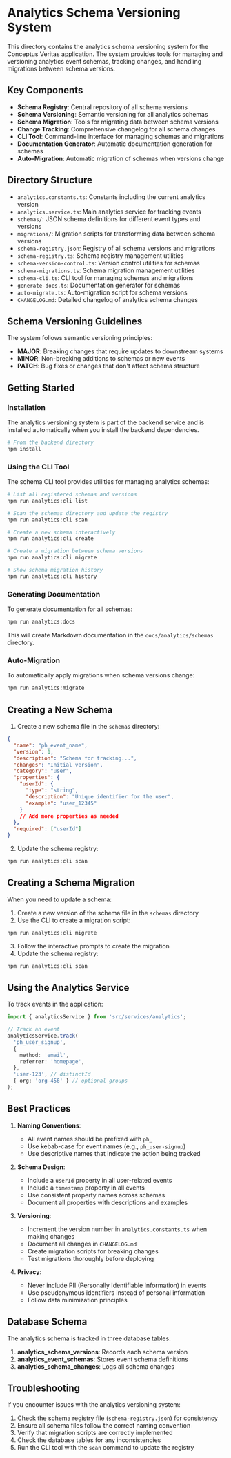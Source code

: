 # Analytics Schema Versioning System

This directory contains the analytics schema versioning system for the Conceptus Veritas application. The system provides tools for managing and versioning analytics event schemas, tracking changes, and handling migrations between schema versions.

## Key Components

- **Schema Registry**: Central repository of all schema versions
- **Schema Versioning**: Semantic versioning for all analytics schemas
- **Schema Migration**: Tools for migrating data between schema versions
- **Change Tracking**: Comprehensive changelog for all schema changes
- **CLI Tool**: Command-line interface for managing schemas and migrations
- **Documentation Generator**: Automatic documentation generation for schemas
- **Auto-Migration**: Automatic migration of schemas when versions change

## Directory Structure

- `analytics.constants.ts`: Constants including the current analytics version
- `analytics.service.ts`: Main analytics service for tracking events
- `schemas/`: JSON schema definitions for different event types and versions
- `migrations/`: Migration scripts for transforming data between schema versions
- `schema-registry.json`: Registry of all schema versions and migrations
- `schema-registry.ts`: Schema registry management utilities
- `schema-version-control.ts`: Version control utilities for schemas
- `schema-migrations.ts`: Schema migration management utilities
- `schema-cli.ts`: CLI tool for managing schemas and migrations
- `generate-docs.ts`: Documentation generator for schemas
- `auto-migrate.ts`: Auto-migration script for schema versions
- `CHANGELOG.md`: Detailed changelog of analytics schema changes

## Schema Versioning Guidelines

The system follows semantic versioning principles:

- **MAJOR**: Breaking changes that require updates to downstream systems
- **MINOR**: Non-breaking additions to schemas or new events
- **PATCH**: Bug fixes or changes that don't affect schema structure

## Getting Started

### Installation

The analytics versioning system is part of the backend service and is installed automatically when you install the backend dependencies.

```bash
# From the backend directory
npm install
```

### Using the CLI Tool

The schema CLI tool provides utilities for managing analytics schemas:

```bash
# List all registered schemas and versions
npm run analytics:cli list

# Scan the schemas directory and update the registry
npm run analytics:cli scan

# Create a new schema interactively
npm run analytics:cli create

# Create a migration between schema versions
npm run analytics:cli migrate

# Show schema migration history
npm run analytics:cli history
```

### Generating Documentation

To generate documentation for all schemas:

```bash
npm run analytics:docs
```

This will create Markdown documentation in the `docs/analytics/schemas` directory.

### Auto-Migration

To automatically apply migrations when schema versions change:

```bash
npm run analytics:migrate
```

## Creating a New Schema

1. Create a new schema file in the `schemas` directory:

```json
{
  "name": "ph_event_name",
  "version": 1,
  "description": "Schema for tracking...",
  "changes": "Initial version",
  "category": "user",
  "properties": {
    "userId": {
      "type": "string",
      "description": "Unique identifier for the user",
      "example": "user_12345"
    }
    // Add more properties as needed
  },
  "required": ["userId"]
}
```

2. Update the schema registry:

```bash
npm run analytics:cli scan
```

## Creating a Schema Migration

When you need to update a schema:

1. Create a new version of the schema file in the `schemas` directory
2. Use the CLI to create a migration script:

```bash
npm run analytics:cli migrate
```

3. Follow the interactive prompts to create the migration
4. Update the schema registry:

```bash
npm run analytics:cli scan
```

## Using the Analytics Service

To track events in the application:

```typescript
import { analyticsService } from 'src/services/analytics';

// Track an event
analyticsService.track(
  'ph_user_signup',
  {
    method: 'email',
    referrer: 'homepage',
  },
  'user-123', // distinctId
  { org: 'org-456' } // optional groups
);
```

## Best Practices

1. **Naming Conventions**:

   - All event names should be prefixed with `ph_`
   - Use kebab-case for event names (e.g., `ph_user-signup`)
   - Use descriptive names that indicate the action being tracked

2. **Schema Design**:

   - Include a `userId` property in all user-related events
   - Include a `timestamp` property in all events
   - Use consistent property names across schemas
   - Document all properties with descriptions and examples

3. **Versioning**:

   - Increment the version number in `analytics.constants.ts` when making changes
   - Document all changes in `CHANGELOG.md`
   - Create migration scripts for breaking changes
   - Test migrations thoroughly before deploying

4. **Privacy**:
   - Never include PII (Personally Identifiable Information) in events
   - Use pseudonymous identifiers instead of personal information
   - Follow data minimization principles

## Database Schema

The analytics schema is tracked in three database tables:

1. **analytics_schema_versions**: Records each schema version
2. **analytics_event_schemas**: Stores event schema definitions
3. **analytics_schema_changes**: Logs all schema changes

## Troubleshooting

If you encounter issues with the analytics versioning system:

1. Check the schema registry file (`schema-registry.json`) for consistency
2. Ensure all schema files follow the correct naming convention
3. Verify that migration scripts are correctly implemented
4. Check the database tables for any inconsistencies
5. Run the CLI tool with the `scan` command to update the registry
